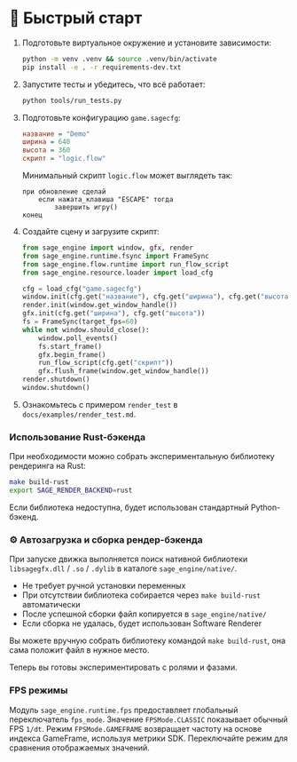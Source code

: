 # 📘 Быстрый старт

1. Подготовьте виртуальное окружение и установите зависимости:
   ```bash
   python -m venv .venv && source .venv/bin/activate
   pip install -e . -r requirements-dev.txt
   ```
2. Запустите тесты и убедитесь, что всё работает:
   ```bash
   python tools/run_tests.py
   ```
3. Подготовьте конфигурацию `game.sagecfg`:
   ```cfg
   название = "Demo"
   ширина = 640
   высота = 360
   скрипт = "logic.flow"
   ```

   Минимальный скрипт `logic.flow` может выглядеть так:

   ```flow
   при обновление сделай
       если нажата_клавиша "ESCAPE" тогда
           завершить игру()
   конец
   ```

4. Создайте сцену и загрузите скрипт:
   ```python
   from sage_engine import window, gfx, render
   from sage_engine.runtime.fsync import FrameSync
   from sage_engine.flow.runtime import run_flow_script
   from sage_engine.resource.loader import load_cfg

   cfg = load_cfg("game.sagecfg")
   window.init(cfg.get("название"), cfg.get("ширина"), cfg.get("высота"))
   render.init(window.get_window_handle())
   gfx.init(cfg.get("ширина"), cfg.get("высота"))
   fs = FrameSync(target_fps=60)
   while not window.should_close():
       window.poll_events()
       fs.start_frame()
       gfx.begin_frame()
       run_flow_script(cfg.get("скрипт"))
       gfx.flush_frame(window.get_window_handle())
   render.shutdown()
   window.shutdown()
   ```

5. Ознакомьтесь с примером `render_test` в `docs/examples/render_test.md`.

### Использование Rust-бэкенда

При необходимости можно собрать экспериментальную библиотеку рендеринга на Rust:

```bash
make build-rust
export SAGE_RENDER_BACKEND=rust
```

Если библиотека недоступна, будет использован стандартный Python-бэкенд.

### ⚙️ Автозагрузка и сборка рендер-бэкенда

При запуске движка выполняется поиск нативной библиотеки `libsagegfx.dll` / `.so` / `.dylib` в каталоге `sage_engine/native/`.

- Не требует ручной установки переменных
- При отсутствии библиотека собирается через `make build-rust` автоматически
- После успешной сборки файл копируется в `sage_engine/native/`
- Если сборка не удалась, будет использован Software Renderer

Вы можете вручную собрать библиотеку командой `make build-rust`, она сама положит файл в нужное место.

Теперь вы готовы экспериментировать с ролями и фазами.

### FPS режимы

Модуль ``sage_engine.runtime.fps`` предоставляет глобальный переключатель
``fps_mode``. Значение ``FPSMode.CLASSIC`` показывает обычный FPS ``1/dt``.
Режим ``FPSMode.GAMEFRAME`` возвращает частоту на основе индекса GameFrame,
используя метрики SDK. Переключайте режим для сравнения отображаемых значений.
